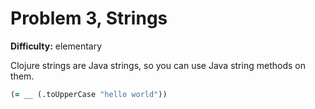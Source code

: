 # Problem 3, Strings

**Difficulty:** elementary

Clojure strings are Java strings, so you can use Java string methods on them.

```clj
(= __ (.toUpperCase "hello world"))
```
